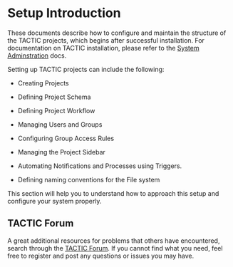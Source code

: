 # Setup Introduction

These documents describe how to configure and maintain the structure of the TACTIC projects, which begins after successful installation.  For documentation on TACTIC installation, please refer to the [System Adminstration](/docs/sys-admin) docs.

Setting up TACTIC projects can include the following:

-   Creating Projects

-   Defining Project Schema

-   Defining Project Workflow

-   Managing Users and Groups

-   Configuring Group Access Rules

-   Managing the Project Sidebar

-   Automating Notifications and Processes using Triggers.

-   Defining naming conventions for the File system

This section will help you to understand how to approach this setup and
configure your system properly.

## TACTIC Forum

A great additional resources for problems that others have encountered, search through the [TACTIC Forum](http://forum.southpawtech.com).  If you cannot find what you need, feel free to register and post any questions or issues you may have.




